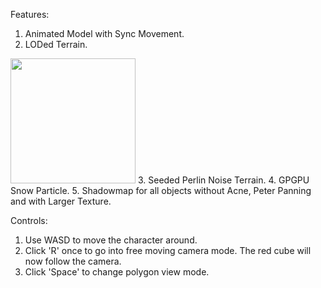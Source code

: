 Features:
1. Animated Model with Sync Movement.
2. LODed Terrain.
<img src="https://github.com/Sakyawira/AdvancedGraphics/blob/master/gif/lod.gif?raw=true" width="200" height="200" />
3. Seeded Perlin Noise Terrain.
4. GPGPU Snow Particle.
5. Shadowmap for all objects without Acne, Peter Panning and with Larger Texture.


Controls:
1. Use WASD to move the character around.
2. Click 'R' once to go into free moving camera mode. The red cube will now follow the camera.
3. Click 'Space' to change polygon view mode. 